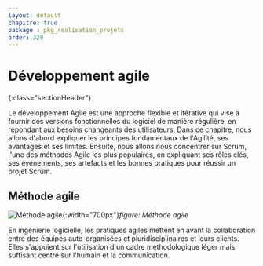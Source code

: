 ```yaml
---
layout: default
chapitre: true
package : pkg_realisation_projets
order: 320
---
```



# Développement agile  
{:class="sectionHeader"}

<!-- note -->

Le développement Agile est une approche flexible et itérative qui vise à fournir des versions fonctionnelles du logiciel de manière régulière, en répondant aux besoins changeants des utilisateurs.
Dans ce chapitre, nous allons d'abord expliquer les principes fondamentaux de l'Agilité, ses avantages et ses limites. Ensuite, nous allons nous concentrer sur Scrum, l'une des méthodes Agile les plus populaires, en expliquant ses rôles clés, ses événements, ses artefacts et les bonnes pratiques pour réussir un projet Scrum.

<!-- new slide -->

## Méthode agile

![Méthode agile](/soli-lms/pkg_realisation_projets/developpement-agile/Methode-agile.jpeg){:width="700px"}*figure: Méthode agile*

En ingénierie logicielle, les pratiques agiles mettent en avant la collaboration entre des équipes auto-organisées et pluridisciplinaires et leurs clients. Elles s'appuient sur l'utilisation d'un cadre méthodologique léger mais suffisant centré sur l'humain et la communication.

<!-- new slide -->